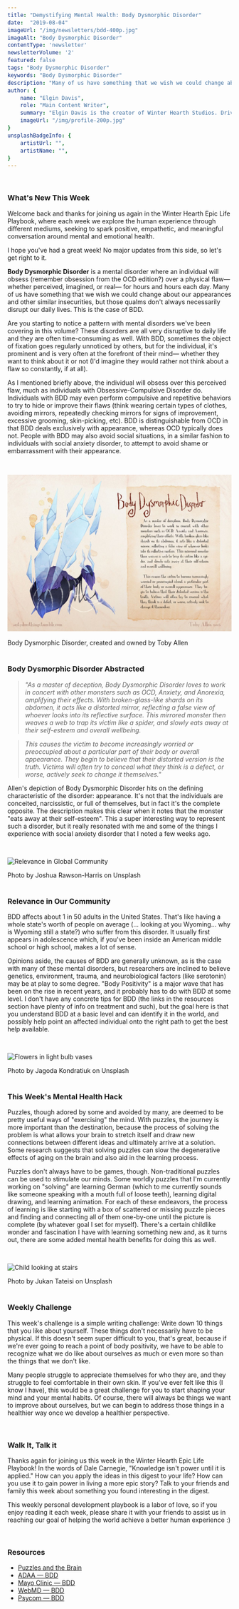 ```yaml
---
title: "Demystifying Mental Health: Body Dysmorphic Disorder"
date:  "2019-08-04"
imageUrl: "/img/newsletters/bdd-400p.jpg"
imageAlt: "Body Dysmorphic Disorder"
contentType: 'newsletter'
newsletterVolume: '2'
featured: false
tags: "Body Dysmorphic Disorder"
keywords: "Body Dysmorphic Disorder"
description: "Many of us have something that we wish we could change about our appearances and other similar insecurities, but those qualms don't always necessarily disrupt our daily lives. This is the case of BDD:"
author: {
    name: "Elgin Davis",
    role: "Main Content Writer",
    summary: "Elgin Davis is the creator of Winter Hearth Studios. Driven by a passionate spirit and boundless curiosity, Davis' work seeks to explore the depths of humanity and what it might look like to live a hyper-meaningful existence here on earth.",
    imageUrl: "/img/profile-200p.jpg" 
}
unsplashBadgeInfo: {
    artistUrl: "",
    artistName: "",
}
---
```


<br>

### What's New This Week
Welcome back and thanks for joining us again in the Winter Hearth Epic Life Playbook, where each week we explore the human experience through different mediums, seeking to spark positive, empathetic, and meaningful conversation around mental and emotional health.

I hope you've had a great week! No major updates from this side, so let's get right to it.
 
**Body Dysmorphic Disorder** is a mental disorder where an individual will obsess (remember obsession from the OCD edition?) over a physical flaw— whether perceived, imagined, or real— for hours and hours each day. Many of us have something that we wish we could change about our appearances and other similar insecurities, but those qualms don't always necessarily disrupt our daily lives. This is the case of BDD.

Are you starting to notice a pattern with mental disorders we've been covering in this volume? These disorders are all very disruptive to daily life and they are often time-consuming as well. With BDD, sometimes the object of fixation goes regularly unnoticed by others, but for the individual, it's prominent and is very often at the forefront of their mind— whether they want to think about it or not (I'd imagine they would rather not think about a flaw so constantly, if at all).

As I mentioned briefly above, the individual will obsess over this perceived flaw, much as individuals with Obsessive-Compulsive Disorder do. Individuals with BDD may even perform compulsive and repetitive behaviors to try to hide or improve their flaws (think wearing certain types of clothes, avoiding mirrors, repeatedly checking mirrors for signs of improvement, excessive grooming, skin-picking, etc). BDD is distinguishable from OCD in that BDD deals exclusively with appearance, whereas OCD typically does not. People with BDD may also avoid social situations, in a similar fashion to individuals with social anxiety disorder, to attempt to avoid shame or embarrassment with their appearance. 
 
 <br />

![Body Dysmorphic Disorder, created and owned by Toby Allen](/img/newsletters/bdd.jpg)

<div class="photo-credit"> 
    Body Dysmorphic Disorder, created and owned by Toby Allen
</div>
<br /> 

### Body Dysmorphic Disorder Abstracted

> *"As a master of deception, Body Dysmorphic Disorder loves to work in concert with other monsters such as OCD, Anxiety, and Anorexia, amplifying their effects. With broken-glass-like shards on its abdomen, it acts like a distorted mirror, reflecting a false view of whoever looks into its reflective surface. This mirrored monster then weaves a web to trap its victim like a spider, and slowly eats away at their self-esteem and overall wellbeing.*

> *This causes the victim to become increasingly worried or preoccupied about a particular part of their body or overall appearance. They begin to believe that their distorted version is the truth. Victims will often try to conceal what they think is a defect, or worse, actively seek to change it themselves."*

Allen's depiction of Body Dysmorphic Disorder hits on the defining characteristic of the disorder: appearance. It's not that the individuals are conceited, narcissistic, or full of themselves, but in fact it's the complete opposite. The description makes this clear when it notes that the monster "eats away at their self-esteem". This a super interesting way to represent such a disorder, but it really resonated with me and some of the things I experience with social anxiety disorder that I noted a few weeks ago.


<br />

![Relevance in Global Community](https://gallery.mailchimp.com/82935dc1a750f772912d12316/images/39d07f89-892f-4bd5-b120-0f8b55e6630c.jpg)
<div class="photo-credit"> 
    Photo by Joshua Rawson-Harris on Unsplash
</div>

<br />  

### Relevance in Our Community

BDD affects about 1 in 50 adults in the United States. That's like having a whole state's worth of people on average (... looking at you Wyoming... why is Wyoming still a state?) who suffer from this disorder. It usually first appears in adolescence which, if you've been inside an American middle school or high school, makes a lot of sense.

Opinions aside, the causes of BDD are generally unknown, as is the case with many of these mental disorders, but researchers are inclined to believe genetics, environment, trauma, and neurobiological factors (like serotonin) may be at play to some degree. "Body Positivity" is a major wave that has been on the rise in recent years, and it probably has to do with BDD at some level. I don't have any concrete tips for BDD (the links in the resources section have plenty of info on treatment and such), but the goal here is that you understand BDD at a basic level and can identify it in the world, and possibly help point an affected individual onto the right path to get the best help available.
 


<br />

![Flowers in light bulb vases](https://gallery.mailchimp.com/82935dc1a750f772912d12316/images/6811f08f-be0d-4024-a560-2682542e9943.jpg)
<div class="photo-credit"> 
    Photo by Jagoda Kondratiuk on Unsplash  
</div>
<br />

### This Week's Mental Health Hack

Puzzles, though adored by some and avoided by many, are deemed to be pretty useful ways of "exercising" the mind. With puzzles, the journey is more important than the destination, because the process of solving the problem is what allows your brain to stretch itself and draw new connections between different ideas and ultimately arrive at a solution. Some research suggests that solving puzzles can slow the degenerative effects of aging on the brain and also aid in the learning process.

Puzzles don't always have to be games, though. Non-traditional puzzles can be used to stimulate our minds. Some worldly puzzles that I'm currently working on "solving" are learning German (which to me currently sounds like someone speaking with a mouth full of loose teeth), learning digital drawing, and learning animation. For each of these endeavors, the process of learning is like starting with a box of scattered or missing puzzle pieces and finding and connecting all of them one-by-one until the picture is complete (by whatever goal I set for myself). There's a certain childlike wonder and fascination I have with learning something new and, as it turns out, there are some added mental health benefits for doing this as well.

<br />

![Child looking at stairs](https://gallery.mailchimp.com/82935dc1a750f772912d12316/images/f1cb78de-9b26-4bbf-80de-b64f00028e4c.jpg)

<div class="photo-credit"> 
    Photo by Jukan Tateisi on Unsplash
</div>

<br />  

### Weekly Challenge

This week's challenge is a simple writing challenge: Write down 10 things that you like about yourself. These things don't necessarily have to be physical. If this doesn't seem super difficult to you, that's great, because if we're ever going to reach a point of body positivity, we have to be able to recognize what we do like about ourselves as much or even more so than the things that we don't like.

Many people struggle to appreciate themselves for who they are, and they struggle to feel comfortable in their own skin. If you've ever felt like this (I know I have), this would be a great challenge for you to start shaping your mind and your mental habits. Of course, there will always be things we want to improve about ourselves, but we can begin to address those things in a healthier way once we develop a healthier perspective.
 
<br>

### Walk It, Talk it

Thanks again for joining us this week in the Winter Hearth Epic Life Playbook! In the words of Dale Carnegie, "Knowledge isn't power until it is applied." How can you apply the ideas in this digest to your life? How can you use it to gain power in living a more epic story? Talk to your friends and family this week about something you found interesting in the digest.


This weekly personal development playbook is a labor of love, so if you enjoy reading it each week, please share it with your friends to assist us in reaching our goal of helping the world achieve a better human experience :)

<br>

### Resources
- [Puzzles and the Brain](https://www.psychologytoday.com/us/blog/brain-workout/200904/puzzles-and-the-brain)
- [ADAA — BDD](https://adaa.org/understanding-anxiety/related-illnesses/other-related-conditions/body-dysmorphic-disorder-bdd)
- [Mayo Clinic — BDD](https://www.mayoclinic.org/diseases-conditions/body-dysmorphic-disorder/symptoms-causes/syc-20353938)
- [WebMD — BDD](https://www.webmd.com/mental-health/mental-health-body-dysmorphic-disorder#1)
- [Psycom — BDD](https://www.psycom.net/eating-disorders/body-dysmorphic-disorder)

